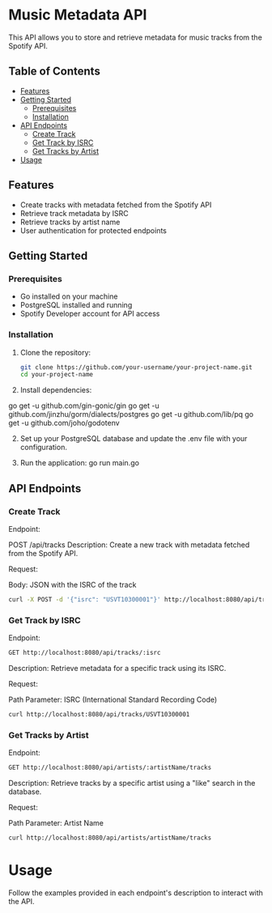 
# Music Metadata API

This API allows you to store and retrieve metadata for music tracks from the Spotify API.

## Table of Contents

- [Features](#features)
- [Getting Started](#getting-started)
  - [Prerequisites](#prerequisites)
  - [Installation](#installation)
- [API Endpoints](#api-endpoints)
  - [Create Track](#create-track)
  - [Get Track by ISRC](#get-track-by-isrc)
  - [Get Tracks by Artist](#get-tracks-by-artist)
- [Usage](#usage)

## Features

- Create tracks with metadata fetched from the Spotify API
- Retrieve track metadata by ISRC
- Retrieve tracks by artist name
- User authentication for protected endpoints

## Getting Started

### Prerequisites

- Go installed on your machine
- PostgreSQL installed and running
- Spotify Developer account for API access

### Installation

1. Clone the repository:

   ```bash
   git clone https://github.com/your-username/your-project-name.git
   cd your-project-name

1. Install dependencies:

go get -u github.com/gin-gonic/gin
go get -u github.com/jinzhu/gorm/dialects/postgres
go get -u github.com/lib/pq
go get -u github.com/joho/godotenv

2. Set up your PostgreSQL database and update the .env file with your configuration.

3. Run the application: go run main.go

## API Endpoints

### Create Track
Endpoint:

POST /api/tracks
Description:
Create a new track with metadata fetched from the Spotify API.

Request:

Body: JSON with the ISRC of the track

```bash 
curl -X POST -d '{"isrc": "USVT10300001"}' http://localhost:8080/api/tracks
```

### Get Track by ISRC
Endpoint:

```bash 
GET http://localhost:8080/api/tracks/:isrc
```

Description:
Retrieve metadata for a specific track using its ISRC.

Request:

Path Parameter: ISRC (International Standard Recording Code)

```bash 
curl http://localhost:8080/api/tracks/USVT10300001
```

### Get Tracks by Artist
Endpoint:

```bash 
GET http://localhost:8080/api/artists/:artistName/tracks
```
Description:
Retrieve tracks by a specific artist using a "like" search in the database.

Request:

Path Parameter: Artist Name

```bash 
curl http://localhost:8080/api/artists/artistName/tracks
```

# Usage
Follow the examples provided in each endpoint's description to interact with the API.
